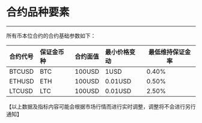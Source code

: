 # 合约品种要素

---

所有币本位合约的合约基础参数如下：

| 合约代号 | 保证金币种 | 合约面值 | 最小价格变动 | 最低维持保证金率 |
| :------- | :--------- | :------- | :----------- | ---------------- |
| BTCUSD   | BTC        | 100USD   | 1USD         | 0.40%            |
| ETHUSD   | ETH        | 100USD   | 0.01USD      | 0.50%            |
| LTCUSD   | LTC        | 100USD   | 0.01USD      | 2.50%            |

【以上数据及指标内容可能会根据市场行情而进行实时调整，调整将不会进行另行通知】
